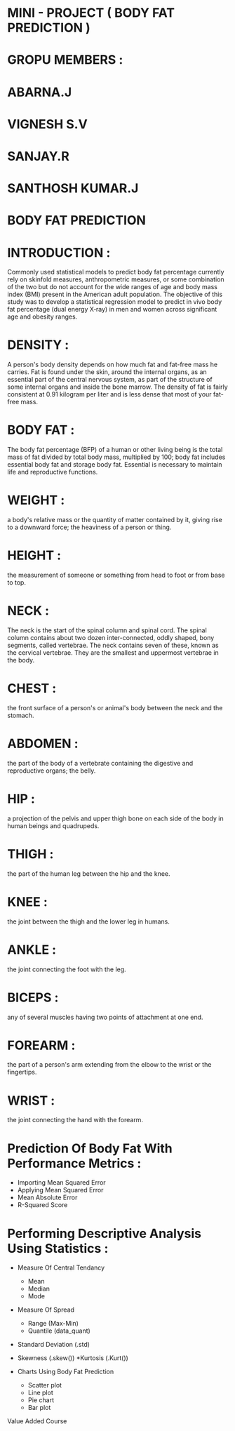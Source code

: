 # MINI - PROJECT ( BODY FAT PREDICTION )

# GROPU MEMBERS :
# ABARNA.J
# VIGNESH S.V
# SANJAY.R
# SANTHOSH KUMAR.J

# BODY FAT PREDICTION

# INTRODUCTION :
Commonly used statistical models to predict body fat percentage currently rely on skinfold measures, anthropometric measures, or some combination of the two but do not account for the wide ranges of age and body mass index (BMI) present in the American adult population. The objective of this study was to develop a statistical regression model to predict in vivo body fat percentage (dual energy X‐ray) in men and women across significant age and obesity ranges.

# DENSITY :
A person's body density depends on how much fat and fat-free mass he carries. Fat is found under the skin, around the internal organs, as an essential part of the central nervous system, as part of the structure of some internal organs and inside the bone marrow. The density of fat is fairly consistent at 0.91 kilogram per liter and is less dense that most of your fat-free mass.

# BODY FAT :
The body fat percentage (BFP) of a human or other living being is the total mass of fat divided by total body mass, multiplied by 100; body fat includes essential body fat and storage body fat. Essential is necessary to maintain life and reproductive functions.

# WEIGHT :
a body's relative mass or the quantity of matter contained by it, giving rise to a downward force; the heaviness of a person or thing.

# HEIGHT :
the measurement of someone or something from head to foot or from base to top.

# NECK :
The neck is the start of the spinal column and spinal cord. The spinal column contains about two dozen inter-connected, oddly shaped, bony segments, called vertebrae. The neck contains seven of these, known as the cervical vertebrae. They are the smallest and uppermost vertebrae in the body.

# CHEST : 
the front surface of a person's or animal's body between the neck and the stomach.

# ABDOMEN : 
the part of the body of a vertebrate containing the digestive and reproductive organs; the belly.

# HIP : 
a projection of the pelvis and upper thigh bone on each side of the body in human beings and quadrupeds.

# THIGH :
the part of the human leg between the hip and the knee.

# KNEE : 
the joint between the thigh and the lower leg in humans.

# ANKLE :
the joint connecting the foot with the leg.

# BICEPS :
any of several muscles having two points of attachment at one end.

# FOREARM :
the part of a person's arm extending from the elbow to the wrist or the fingertips.

# WRIST :
the joint connecting the hand with the forearm.

# Prediction Of Body Fat With Performance Metrics :
* Importing Mean Squared Error
* Applying Mean Squared Error
* Mean Absolute Error
* R-Squared Score

# Performing Descriptive Analysis Using Statistics :
* Measure Of Central Tendancy
   * Mean
   * Median
   * Mode
* Measure Of Spread
   * Range (Max-Min)
   * Quantile (data_quant)
* Standard Deviation (.std)
* Skewness (.skew())
*Kurtosis (.Kurt())

* Charts Using Body Fat Prediction
   * Scatter plot
   * Line plot
   * Pie chart
   * Bar plot

Value Added Course


